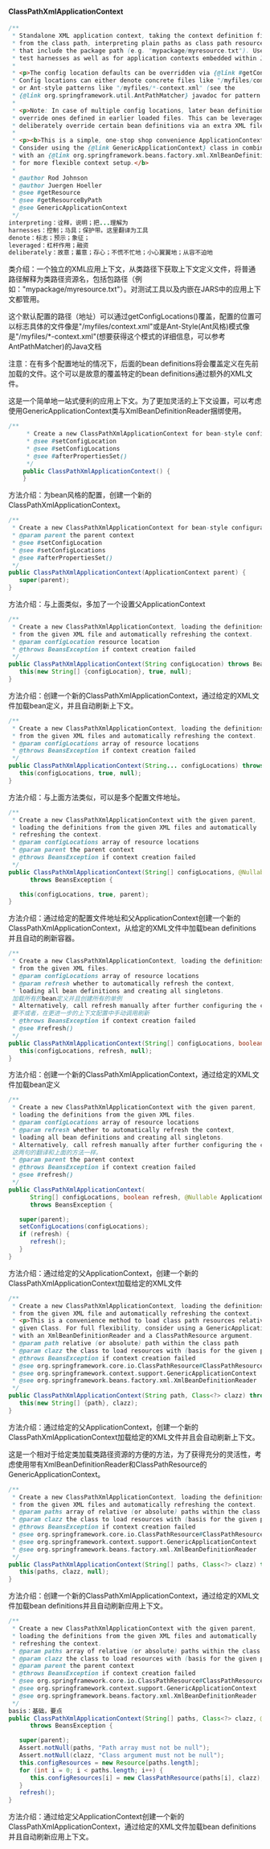 #### ClassPathXmlApplicationContext

```java
/**
 * Standalone XML application context, taking the context definition files
 * from the class path, interpreting plain paths as class path resource names
 * that include the package path (e.g. "mypackage/myresource.txt"). Useful for
 * test harnesses as well as for application contexts embedded within JARs.
 *
 * <p>The config location defaults can be overridden via {@link #getConfigLocations},
 * Config locations can either denote concrete files like "/myfiles/context.xml"
 * or Ant-style patterns like "/myfiles/*-context.xml" (see the
 * {@link org.springframework.util.AntPathMatcher} javadoc for pattern details).
 *
 * <p>Note: In case of multiple config locations, later bean definitions will
 * override ones defined in earlier loaded files. This can be leveraged to
 * deliberately override certain bean definitions via an extra XML file.
 *
 * <p><b>This is a simple, one-stop shop convenience ApplicationContext.
 * Consider using the {@link GenericApplicationContext} class in combination
 * with an {@link org.springframework.beans.factory.xml.XmlBeanDefinitionReader}
 * for more flexible context setup.</b>
 *
 * @author Rod Johnson
 * @author Juergen Hoeller
 * @see #getResource
 * @see #getResourceByPath
 * @see GenericApplicationContext
 */
interpreting：诠释，说明；把...理解为
harnesses：控制；马具；保护带。这里翻译为工具
denote：标志；预示；象征；
leveraged：杠杆作用；融资
deliberately：故意；蓄意；存心；不慌不忙地；小心翼翼地；从容不迫地
```

类介绍：一个独立的XML应用上下文，从类路径下获取上下文定义文件，将普通路径解释为类路径资源名，包括包路径（例如："mypackage/myresource.txt"）。对测试工具以及内嵌在JARS中的应用上下文都管用。

这个默认配置的路径（地址）可以通过getConfigLocations()覆盖，配置的位置可以标志具体的文件像是"/myfiles/context.xml"或是Ant-Style(Ant风格)模式像是"/myfiles/*-context.xml"(想要获得这个模式的详细信息，可以参考AntPathMatcher)的Java文档

注意：在有多个配置地址的情况下，后面的bean definitions将会覆盖定义在先前加载的文件。这个可以是故意的覆盖特定的bean definitions通过额外的XML文件。

这是一个简单地一站式便利的应用上下文。为了更加灵活的上下文设置，可以考虑使用GenericApplicationContext类与XmlBeanDefinitionReader捆绑使用。

```java
/**
	 * Create a new ClassPathXmlApplicationContext for bean-style configuration.
	 * @see #setConfigLocation
	 * @see #setConfigLocations
	 * @see #afterPropertiesSet()
	 */
	public ClassPathXmlApplicationContext() {
	}
```

方法介绍：为bean风格的配置，创建一个新的ClassPathXmlApplicationContext。

```java
/**
 * Create a new ClassPathXmlApplicationContext for bean-style configuration.
 * @param parent the parent context
 * @see #setConfigLocation
 * @see #setConfigLocations
 * @see #afterPropertiesSet()
 */
public ClassPathXmlApplicationContext(ApplicationContext parent) {
   super(parent);
}
```

方法介绍：与上面类似，多加了一个设置父ApplicationContext

```java
/**
 * Create a new ClassPathXmlApplicationContext, loading the definitions
 * from the given XML file and automatically refreshing the context.
 * @param configLocation resource location
 * @throws BeansException if context creation failed
 */
public ClassPathXmlApplicationContext(String configLocation) throws BeansException {
   this(new String[] {configLocation}, true, null);
}
```

方法介绍：创建一个新的ClassPathXmlApplicationContext，通过给定的XML文件加载bean定义，并且自动刷新上下文。

```java
/**
 * Create a new ClassPathXmlApplicationContext, loading the definitions
 * from the given XML files and automatically refreshing the context.
 * @param configLocations array of resource locations
 * @throws BeansException if context creation failed
 */
public ClassPathXmlApplicationContext(String... configLocations) throws BeansException {
   this(configLocations, true, null);
}
```

方法介绍：与上面方法类似，可以是多个配置文件地址。

```java
/**
 * Create a new ClassPathXmlApplicationContext with the given parent,
 * loading the definitions from the given XML files and automatically
 * refreshing the context.
 * @param configLocations array of resource locations
 * @param parent the parent context
 * @throws BeansException if context creation failed
 */
public ClassPathXmlApplicationContext(String[] configLocations, @Nullable ApplicationContext parent)
      throws BeansException {

   this(configLocations, true, parent);
}
```

方法介绍：通过给定的配置文件地址和父ApplicationContext创建一个新的ClassPathXmlApplicationContext，从给定的XML文件中加载bean definitions并且自动的刷新容器。

```java
/**
 * Create a new ClassPathXmlApplicationContext, loading the definitions
 * from the given XML files.
 * @param configLocations array of resource locations
 * @param refresh whether to automatically refresh the context,
 * loading all bean definitions and creating all singletons.
 加载所有的bean定义并且创建所有的单例
 * Alternatively, call refresh manually after further configuring the context.
 要不或者，在更进一步的上下文配置中手动调用刷新
 * @throws BeansException if context creation failed
 * @see #refresh()
 */
public ClassPathXmlApplicationContext(String[] configLocations, boolean refresh) throws BeansException {
   this(configLocations, refresh, null);
}
```

方法介绍：创建一个新的ClassPathXmlApplicationContext，通过给定的XML文件加载bean定义

```java
/**
 * Create a new ClassPathXmlApplicationContext with the given parent,
 * loading the definitions from the given XML files.
 * @param configLocations array of resource locations
 * @param refresh whether to automatically refresh the context,
 * loading all bean definitions and creating all singletons.
 * Alternatively, call refresh manually after further configuring the context.
 这两句的翻译和上面的方法一样。
 * @param parent the parent context
 * @throws BeansException if context creation failed
 * @see #refresh()
 */
public ClassPathXmlApplicationContext(
      String[] configLocations, boolean refresh, @Nullable ApplicationContext parent)
      throws BeansException {

   super(parent);
   setConfigLocations(configLocations);
   if (refresh) {
      refresh();
   }
}
```

方法介绍：通过给定的父ApplicationContext，创建一个新的ClassPathXmlApplicationContext加载给定的XML文件

```java
/**
 * Create a new ClassPathXmlApplicationContext, loading the definitions
 * from the given XML file and automatically refreshing the context.
 * <p>This is a convenience method to load class path resources relative to a
 * given Class. For full flexibility, consider using a GenericApplicationContext
 * with an XmlBeanDefinitionReader and a ClassPathResource argument.
 * @param path relative (or absolute) path within the class path
 * @param clazz the class to load resources with (basis for the given paths)
 * @throws BeansException if context creation failed
 * @see org.springframework.core.io.ClassPathResource#ClassPathResource(String, Class)
 * @see org.springframework.context.support.GenericApplicationContext
 * @see org.springframework.beans.factory.xml.XmlBeanDefinitionReader
 */
public ClassPathXmlApplicationContext(String path, Class<?> clazz) throws BeansException {
   this(new String[] {path}, clazz);
}
```

方法介绍：通过给定的父ApplicationContext，创建一个新的ClassPathXmlApplicationContext加载给定的XML文件并且会自动刷新上下文。

这是一个相对于给定类加载类路径资源的方便的方法，为了获得充分的灵活性，考虑使用带有XmlBeanDefinitionReader和ClassPathResource的GenericApplicationContext。

```java
/**
 * Create a new ClassPathXmlApplicationContext, loading the definitions
 * from the given XML files and automatically refreshing the context.
 * @param paths array of relative (or absolute) paths within the class path
 * @param clazz the class to load resources with (basis for the given paths)
 * @throws BeansException if context creation failed
 * @see org.springframework.core.io.ClassPathResource#ClassPathResource(String, Class)
 * @see org.springframework.context.support.GenericApplicationContext
 * @see org.springframework.beans.factory.xml.XmlBeanDefinitionReader
 */
public ClassPathXmlApplicationContext(String[] paths, Class<?> clazz) throws BeansException {
   this(paths, clazz, null);
}
```

方法介绍：创建一个新的ClassPathXmlApplicationContext，通过给定的XML文件加载bean definitions并且自动刷新应用上下文。

```java
/**
 * Create a new ClassPathXmlApplicationContext with the given parent,
 * loading the definitions from the given XML files and automatically
 * refreshing the context.
 * @param paths array of relative (or absolute) paths within the class path
 * @param clazz the class to load resources with (basis for the given paths)
 * @param parent the parent context
 * @throws BeansException if context creation failed
 * @see org.springframework.core.io.ClassPathResource#ClassPathResource(String, Class)
 * @see org.springframework.context.support.GenericApplicationContext
 * @see org.springframework.beans.factory.xml.XmlBeanDefinitionReader
 */
basis：基础，要点
public ClassPathXmlApplicationContext(String[] paths, Class<?> clazz, @Nullable ApplicationContext parent)
      throws BeansException {

   super(parent);
   Assert.notNull(paths, "Path array must not be null");
   Assert.notNull(clazz, "Class argument must not be null");
   this.configResources = new Resource[paths.length];
   for (int i = 0; i < paths.length; i++) {
      this.configResources[i] = new ClassPathResource(paths[i], clazz);
   }
   refresh();
}
```

方法介绍：通过给定父ApplicationContext创建一个新的ClassPathXmlApplicationContext，通过给定的XML文件加载bean definitions并且自动刷新应用上下文。